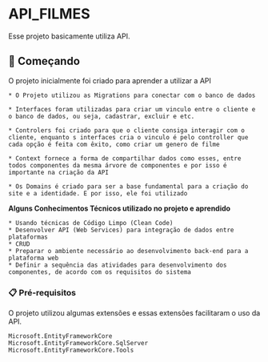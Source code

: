 # API_FILMES

Esse projeto basicamente utiliza API.

## 🚀 Começando

O projeto inicialmente foi criado para aprender a utilizar a API
```
* O Projeto utilizou as Migrations para conectar com o banco de dados

* Interfaces foram utilizadas para criar um vinculo entre o cliente e o banco de dados, ou seja, cadastrar, excluir e etc.

* Controlers foi criado para que o cliente consiga interagir com o cliente, enquanto s interfaces cria o vinculo é pelo controller que cada opção é feita com êxito, como criar um genero de filme

* Context fornece a forma de compartilhar dados como esses, entre todos componentes da mesma árvore de componentes e por isso é importante na criação da API

* Os Domains é criado para ser a base fundamental para a criação do site e a identidade. E por isso, ele foi utilizado
```

**Alguns Conhecimentos Técnicos utilizado no projeto e aprendido**
```
* Usando técnicas de Código Limpo (Clean Code) 
* Desenvolver API (Web Services) para integração de dados entre plataformas
* CRUD
* Preparar o ambiente necessário ao desenvolvimento back-end para a plataforma web
* Definir a sequência das atividades para desenvolvimento dos componentes, de acordo com os requisitos do sistema
```

### 📋 Pré-requisitos

O projeto utilizou algumas extensões e essas extensões facilitaram o uso da API.

```
Microsoft.EntityFrameworkCore
Microsoft.EntityFrameworkCore.SqlServer
Microsoft.EntityFrameworkCore.Tools
```

